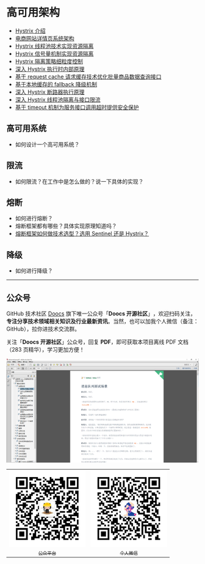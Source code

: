 # 高可用架构

- [Hystrix 介绍](./hystrix-introduction.md)
- [电商网站详情页系统架构](./e-commerce-website-detail-page-architecture.md)
- [Hystrix 线程池技术实现资源隔离](./hystrix-thread-pool-isolation.md)
- [Hystrix 信号量机制实现资源隔离](./hystrix-semphore-isolation.md)
- [Hystrix 隔离策略细粒度控制](./hystrix-execution-isolation.md)
- [深入 Hystrix 执行时内部原理](./hystrix-process.md)
- [基于 request cache 请求缓存技术优化批量商品数据查询接口](./hystrix-request-cache.md)
- [基于本地缓存的 fallback 降级机制](./hystrix-fallback.md)
- [深入 Hystrix 断路器执行原理](./hystrix-circuit-breaker.md)
- [深入 Hystrix 线程池隔离与接口限流](./hystrix-thread-pool-current-limiting.md)
- [基于 timeout 机制为服务接口调用超时提供安全保护](./hystrix-timeout.md)

## 高可用系统

- 如何设计一个高可用系统？

## 限流

- 如何限流？在工作中是怎么做的？说一下具体的实现？

## 熔断

- 如何进行熔断？
- 熔断框架都有哪些？具体实现原理知道吗？
- [熔断框架如何做技术选型？选用 Sentinel 还是 Hystrix？](/docs/high-availability/sentinel-vs-hystrix.md)

## 降级

- 如何进行降级？

---

## 公众号

GitHub 技术社区 [Doocs](https://github.com/doocs) 旗下唯一公众号「**Doocs 开源社区**」​，欢迎扫码关注，**专注分享技术领域相关知识及行业最新资讯**。当然，也可以加我个人微信（备注：GitHub），拉你进技术交流群。

关注「**Doocs 开源社区**」公众号，回复 **PDF**，即可获取本项目离线 PDF 文档（283 页精华），学习更加方便！

![](./images/pdf.png)

<table>
    <tr>
      <td align="center" style="width: 200px;">
        <a href="https://github.com/doocs">
          <img src="./images/qrcode-for-doocs.jpg" style="width: 400px;"><br>
          <sub>公众平台</sub>
        </a><br>
      </td>
      <td align="center" style="width: 200px;">
        <a href="https://github.com/yanglbme">
          <img src="./images/qrcode-for-yanglbme.jpg" style="width: 400px;"><br>
          <sub>个人微信</sub>
        </a><br>
      </td>
    </tr>
</table>
